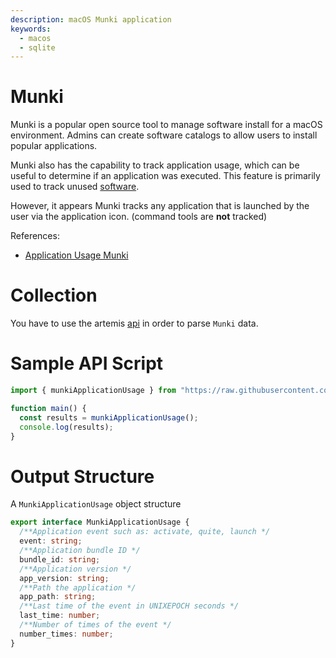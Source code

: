 ```yaml
---
description: macOS Munki application
keywords:
  - macos
  - sqlite
---
```


# Munki

Munki is a popular open source tool to manage software install for a macOS
environment. Admins can create software catalogs to allow users to install
popular applications.

Munki also has the capability to track application usage, which can be useful to
determine if an application was executed. This feature is primarily used to
track unused
[software](https://github.com/munki/munki/wiki/Removal-of-Unused-Software#how-it-works).

However, it appears Munki tracks any application that is launched by the user
via the application icon. (command tools are **not** tracked)

References:

- [Application Usage Munki](https://t-lark.github.io/posts/app-usage-data-munki-fleet-snowflake/)

# Collection

You have to use the artemis [api](../../API/overview.md) in order to parse
`Munki` data.

# Sample API Script

```typescript
import { munkiApplicationUsage } from "https://raw.githubusercontent.com/puffycid/artemis-api/master/mod.ts";

function main() {
  const results = munkiApplicationUsage();
  console.log(results);
}
```

# Output Structure

A `MunkiApplicationUsage` object structure

```typescript
export interface MunkiApplicationUsage {
  /**Application event such as: activate, quite, launch */
  event: string;
  /**Application bundle ID */
  bundle_id: string;
  /**Application version */
  app_version: string;
  /**Path the application */
  app_path: string;
  /**Last time of the event in UNIXEPOCH seconds */
  last_time: number;
  /**Number of times of the event */
  number_times: number;
}
```
